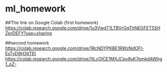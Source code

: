 # ml_homework
##The link on Google Colab (first homework)
https://colab.research.google.com/drive/1u3VwdT1LTBVrGqThNEGFET5SHZprDEFY?usp=sharing

##second homework
https://colab.research.google.com/drive/1RcNDYPKBE1RWzNdOFI-EsTyD9H3jtTEt
https://colab.research.google.com/drive/1tLcOlCE1MXJCpv8sK7gmkdAWIrg1_pZ-
